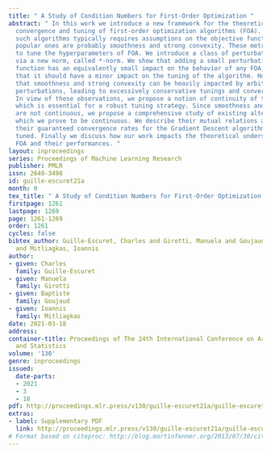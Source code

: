 ```yaml
---
title: " A Study of Condition Numbers for First-Order Optimization "
abstract: " In this work we introduce a new framework for the theoretical study of
  convergence and tuning of first-order optimization algorithms (FOA). The study of
  such algorithms typically requires assumptions on the objective functions: the most
  popular ones are probably smoothness and strong convexity. These metrics are used
  to tune the hyperparameters of FOA. We introduce a class of perturbations quantified
  via a new norm, called *-norm. We show that adding a small perturbation to the objective
  function has an equivalently small impact on the behavior of any FOA, which suggests
  that it should have a minor impact on the tuning of the algorithm. However, we show
  that smoothness and strong convexity can be heavily impacted by arbitrarily small
  perturbations, leading to excessively conservative tunings and convergence issues.
  In view of these observations, we propose a notion of continuity of the metrics,
  which is essential for a robust tuning strategy. Since smoothness and strong convexity
  are not continuous, we propose a comprehensive study of existing alternative metrics
  which we prove to be continuous. We describe their mutual relations and provide
  their guaranteed convergence rates for the Gradient Descent algorithm accordingly
  tuned. Finally we discuss how our work impacts the theoretical understanding of
  FOA and their performances. "
layout: inproceedings
series: Proceedings of Machine Learning Research
publisher: PMLR
issn: 2640-3498
id: guille-escuret21a
month: 0
tex_title: " A Study of Condition Numbers for First-Order Optimization "
firstpage: 1261
lastpage: 1269
page: 1261-1269
order: 1261
cycles: false
bibtex_author: Guille-Escuret, Charles and Girotti, Manuela and Goujaud, Baptiste
  and Mitliagkas, Ioannis
author:
- given: Charles
  family: Guille-Escuret
- given: Manuela
  family: Girotti
- given: Baptiste
  family: Goujaud
- given: Ioannis
  family: Mitliagkas
date: 2021-03-18
address: 
container-title: Proceedings of The 24th International Conference on Artificial Intelligence
  and Statistics
volume: '130'
genre: inproceedings
issued:
  date-parts:
  - 2021
  - 3
  - 18
pdf: http://proceedings.mlr.press/v130/guille-escuret21a/guille-escuret21a.pdf
extras:
- label: Supplementary PDF
  link: http://proceedings.mlr.press/v130/guille-escuret21a/guille-escuret21a-supp.pdf
# Format based on citeproc: http://blog.martinfenner.org/2013/07/30/citeproc-yaml-for-bibliographies/
---
```

